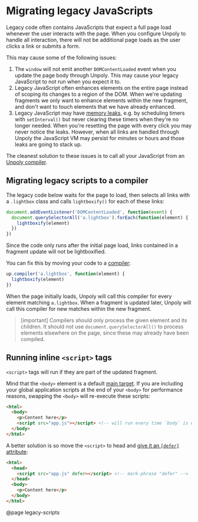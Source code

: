 Migrating legacy JavaScripts
============================

Legacy code often contains JavaScripts that expect a full page load whenever the
user interacts with the page. When you configure Unpoly to handle all interaction,
there will not be additional page loads as the user clicks a link or submits a form.

This may cause some of the following issues:

1. The `window` will not emit another `DOMContentLoaded` event when you
   update the page body through Unpoly. This may cause your legacy JavaScript to not
   run when you expect it to.
2. Legacy JavaScript often enhances elements on the entire page
   instead of scoping its changes to a region of the DOM.
   When we're updating fragments we only want to enhance elements within the new fragment,
   and don't want to touch elements that we have already enhanced.
3. Legacy JavaScript may have [memory leaks](https://nolanlawson.com/2020/02/19/fixing-memory-leaks-in-web-applications/), e.g. by scheduling timers with `setInterval()`
   but never clearing these timers when they're no longer needed.
   When you're resetting the page with every click you may never
   notice the leaks. However, when all links are handled through Unpoly
   the JavaScript VM may persist for minutes or hours and those leaks
   are going to stack up.

The cleanest solution to these issues is to call all your JavaScript
from an [Unpoly compiler](/up.compiler).

## Migrating legacy scripts to a compiler

The legacy code below waits for the page to load, then selects all links with a
`.lightbox` class and calls `lightboxify()` for each of these links:

```js
document.addEventListener('DOMContentLoaded', function(event) {
  document.querySelectorAll('a.lightbox').forEach(function(element) {
    lightboxify(element)
  })
})
```

Since the code only runs after the initial page load, links contained in
a fragment update will not be lightboxified.

You can fix this by moving your code to a [compiler](/up.compiler):

```js
up.compiler('a.lightbox', function(element) {
  lightboxify(element)
})
```

When the page initially loads, Unpoly will call this compiler for every element
matching `a.lightbox`. When a fragment is updated later, Unpoly will call this compiler
for new matches within the new fragment.

> [important]
> Compilers should only process the given element and its children.
> It should not use `document.querySelectorAll()` to process elements
> elsewhere on the page, since these may already have been compiled.

## Running inline `<script>` tags

`<script>` tags will run if they are part of the updated fragment.

Mind that the `<body>` element is a default [main target](/main).
If you are including your global application scripts
at the end of your `<body>` for performance reasons, swapping the `<body>` will re-execute these scripts:

```html
<html>
  <body>
    <p>Content here</p>
    <script src="app.js"></script> <!-- will run every time `body` is updated -->
  </body>
</html>
```

A better solution is so move the `<script>` to head and [give it an `[defer]` attribute](https://makandracards.com/makandra/504104-you-should-probably-load-your-javascript-with-script-defer
):

```html
<html>
  <head>
    <script src="app.js" defer></script> <!-- mark-phrase "defer" -->
  </head>
  <body>
    <p>Content here</p>
  </body>
</html>
```


@page legacy-scripts

